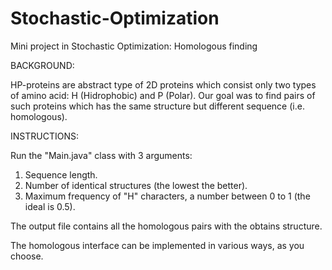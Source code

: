 # Stochastic-Optimization
Mini project in Stochastic Optimization: Homologous finding

BACKGROUND:

HP-proteins are abstract type of 2D proteins which consist only two types of amino acid: H (Hidrophobic) and P (Polar).
Our goal was to find pairs of such proteins which has the same structure but different sequence (i.e. homologous).

INSTRUCTIONS: 

Run the "Main.java" class with 3 arguments: 
1. Sequence length.
2. Number of identical structures (the lowest the better).
3. Maximum frequency of "H" characters, a number between 0 to 1 (the ideal is 0.5).

The output file contains all the homologous pairs with the obtains structure.

The homologous interface can be implemented in various ways, as you choose.
